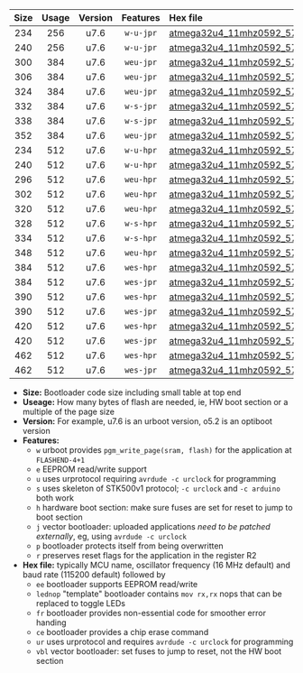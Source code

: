 |Size|Usage|Version|Features|Hex file|
|:-:|:-:|:-:|:-:|:--|
|234|256|u7.6|`w-u-jpr`|[atmega32u4_11mhz0592_57600bps_ur_vbl.hex](https://raw.githubusercontent.com/stefanrueger/urboot/main//atmega32u4_11mhz0592_57600bps_ur_vbl.hex)|
|240|256|u7.6|`w-u-jpr`|[atmega32u4_11mhz0592_57600bps_lednop_ur_vbl.hex](https://raw.githubusercontent.com/stefanrueger/urboot/main//atmega32u4_11mhz0592_57600bps_lednop_ur_vbl.hex)|
|300|384|u7.6|`weu-jpr`|[atmega32u4_11mhz0592_57600bps_ee_ur_vbl.hex](https://raw.githubusercontent.com/stefanrueger/urboot/main//atmega32u4_11mhz0592_57600bps_ee_ur_vbl.hex)|
|306|384|u7.6|`weu-jpr`|[atmega32u4_11mhz0592_57600bps_ee_lednop_ur_vbl.hex](https://raw.githubusercontent.com/stefanrueger/urboot/main//atmega32u4_11mhz0592_57600bps_ee_lednop_ur_vbl.hex)|
|324|384|u7.6|`weu-jpr`|[atmega32u4_11mhz0592_57600bps_ee_lednop_fr_ur_vbl.hex](https://raw.githubusercontent.com/stefanrueger/urboot/main//atmega32u4_11mhz0592_57600bps_ee_lednop_fr_ur_vbl.hex)|
|332|384|u7.6|`w-s-jpr`|[atmega32u4_11mhz0592_57600bps_vbl.hex](https://raw.githubusercontent.com/stefanrueger/urboot/main//atmega32u4_11mhz0592_57600bps_vbl.hex)|
|338|384|u7.6|`w-s-jpr`|[atmega32u4_11mhz0592_57600bps_lednop_vbl.hex](https://raw.githubusercontent.com/stefanrueger/urboot/main//atmega32u4_11mhz0592_57600bps_lednop_vbl.hex)|
|352|384|u7.6|`weu-jpr`|[atmega32u4_11mhz0592_57600bps_ee_lednop_fr_ce_ur_vbl.hex](https://raw.githubusercontent.com/stefanrueger/urboot/main//atmega32u4_11mhz0592_57600bps_ee_lednop_fr_ce_ur_vbl.hex)|
|234|512|u7.6|`w-u-hpr`|[atmega32u4_11mhz0592_57600bps_ur.hex](https://raw.githubusercontent.com/stefanrueger/urboot/main//atmega32u4_11mhz0592_57600bps_ur.hex)|
|240|512|u7.6|`w-u-hpr`|[atmega32u4_11mhz0592_57600bps_lednop_ur.hex](https://raw.githubusercontent.com/stefanrueger/urboot/main//atmega32u4_11mhz0592_57600bps_lednop_ur.hex)|
|296|512|u7.6|`weu-hpr`|[atmega32u4_11mhz0592_57600bps_ee_ur.hex](https://raw.githubusercontent.com/stefanrueger/urboot/main//atmega32u4_11mhz0592_57600bps_ee_ur.hex)|
|302|512|u7.6|`weu-hpr`|[atmega32u4_11mhz0592_57600bps_ee_lednop_ur.hex](https://raw.githubusercontent.com/stefanrueger/urboot/main//atmega32u4_11mhz0592_57600bps_ee_lednop_ur.hex)|
|320|512|u7.6|`weu-hpr`|[atmega32u4_11mhz0592_57600bps_ee_lednop_fr_ur.hex](https://raw.githubusercontent.com/stefanrueger/urboot/main//atmega32u4_11mhz0592_57600bps_ee_lednop_fr_ur.hex)|
|328|512|u7.6|`w-s-hpr`|[atmega32u4_11mhz0592_57600bps.hex](https://raw.githubusercontent.com/stefanrueger/urboot/main//atmega32u4_11mhz0592_57600bps.hex)|
|334|512|u7.6|`w-s-hpr`|[atmega32u4_11mhz0592_57600bps_lednop.hex](https://raw.githubusercontent.com/stefanrueger/urboot/main//atmega32u4_11mhz0592_57600bps_lednop.hex)|
|348|512|u7.6|`weu-hpr`|[atmega32u4_11mhz0592_57600bps_ee_lednop_fr_ce_ur.hex](https://raw.githubusercontent.com/stefanrueger/urboot/main//atmega32u4_11mhz0592_57600bps_ee_lednop_fr_ce_ur.hex)|
|384|512|u7.6|`wes-hpr`|[atmega32u4_11mhz0592_57600bps_ee.hex](https://raw.githubusercontent.com/stefanrueger/urboot/main//atmega32u4_11mhz0592_57600bps_ee.hex)|
|384|512|u7.6|`wes-jpr`|[atmega32u4_11mhz0592_57600bps_ee_vbl.hex](https://raw.githubusercontent.com/stefanrueger/urboot/main//atmega32u4_11mhz0592_57600bps_ee_vbl.hex)|
|390|512|u7.6|`wes-hpr`|[atmega32u4_11mhz0592_57600bps_ee_lednop.hex](https://raw.githubusercontent.com/stefanrueger/urboot/main//atmega32u4_11mhz0592_57600bps_ee_lednop.hex)|
|390|512|u7.6|`wes-jpr`|[atmega32u4_11mhz0592_57600bps_ee_lednop_vbl.hex](https://raw.githubusercontent.com/stefanrueger/urboot/main//atmega32u4_11mhz0592_57600bps_ee_lednop_vbl.hex)|
|420|512|u7.6|`wes-hpr`|[atmega32u4_11mhz0592_57600bps_ee_lednop_fr.hex](https://raw.githubusercontent.com/stefanrueger/urboot/main//atmega32u4_11mhz0592_57600bps_ee_lednop_fr.hex)|
|420|512|u7.6|`wes-jpr`|[atmega32u4_11mhz0592_57600bps_ee_lednop_fr_vbl.hex](https://raw.githubusercontent.com/stefanrueger/urboot/main//atmega32u4_11mhz0592_57600bps_ee_lednop_fr_vbl.hex)|
|462|512|u7.6|`wes-hpr`|[atmega32u4_11mhz0592_57600bps_ee_lednop_fr_ce.hex](https://raw.githubusercontent.com/stefanrueger/urboot/main//atmega32u4_11mhz0592_57600bps_ee_lednop_fr_ce.hex)|
|462|512|u7.6|`wes-jpr`|[atmega32u4_11mhz0592_57600bps_ee_lednop_fr_ce_vbl.hex](https://raw.githubusercontent.com/stefanrueger/urboot/main//atmega32u4_11mhz0592_57600bps_ee_lednop_fr_ce_vbl.hex)|

- **Size:** Bootloader code size including small table at top end
- **Useage:** How many bytes of flash are needed, ie, HW boot section or a multiple of the page size
- **Version:** For example, u7.6 is an urboot version, o5.2 is an optiboot version
- **Features:**
  + `w` urboot provides `pgm_write_page(sram, flash)` for the application at `FLASHEND-4+1`
  + `e` EEPROM read/write support
  + `u` uses urprotocol requiring `avrdude -c urclock` for programming
  + `s` uses skeleton of STK500v1 protocol; `-c urclock` and `-c arduino` both work
  + `h` hardware boot section: make sure fuses are set for reset to jump to boot section
  + `j` vector bootloader: uploaded applications *need to be patched externally*, eg, using `avrdude -c urclock`
  + `p` bootloader protects itself from being overwritten
  + `r` preserves reset flags for the application in the register R2
- **Hex file:** typically MCU name, oscillator frequency (16 MHz default) and baud rate (115200 default) followed by
  + `ee` bootloader supports EEPROM read/write
  + `lednop` "template" bootloader contains `mov rx,rx` nops that can be replaced to toggle LEDs
  + `fr` bootloader provides non-essential code for smoother error handing
  + `ce` bootloader provides a chip erase command
  + `ur` uses urprotocol and requires `avrdude -c urclock` for programming
  + `vbl` vector bootloader: set fuses to jump to reset, not the HW boot section
